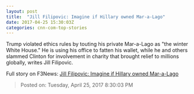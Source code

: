 ```yaml
---
layout: post
title:  "Jill Filipovic: Imagine if Hillary owned Mar-a-Lago"
date: 2017-04-25 15:30:03Z
categories: cnn-com-top-stories
---
```


Trump violated ethics rules by touting his private Mar-a-Lago as "the winter White House." He is using his office to fatten his wallet, while he and others slammed Clinton for involvement in charity that brought relief to millions globally, writes Jill Filipovic.


Full story on F3News: [Jill Filipovic: Imagine if Hillary owned Mar-a-Lago](http://www.f3nws.com/n/zRHQh)

> Posted on: Tuesday, April 25, 2017 8:30:03 PM
